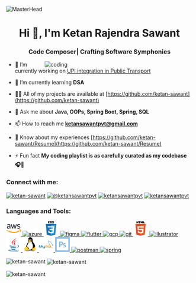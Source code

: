 ![MasterHead](https://github.com/ketan-sawant/ketan-sawant/blob/main/softwareengineer.png)
<h1 align="center">Hi 👋, I'm Ketan Rajendra Sawant</h1>
<h3 align="center">Code Composer| Crafting Software Symphonies</h3>
<img align="right" alt="coding" width ="400" src="https://www.google.com/url?sa=i&url=https%3A%2F%2Fwww.zoho.com%2Fblog%2Fcliq%2Fwhy-this-is-the-right-time-to-be-a-tech-geek.html&psig=AOvVaw0MugQy4xLRRXwMBIed3S8Z&ust=1692600010518000&source=images&cd=vfe&opi=89978449&ved=0CBAQjRxqFwoTCKDFiMbQ6oADFQAAAAAdAAAAABAE">

- 🔭 I’m currently working on [UPI integration in Public Transport](https://github.com/ketan-sawant/publictransportUPI)

- 🌱 I’m currently learning **DSA**

- 👨‍💻 All of my projects are available at [https://github.com/ketan-sawant](https://github.com/ketan-sawant)

- 💬 Ask me about **Java, OOPs, Spring Boot, Spring, SQL**

- 📫 How to reach me **ketansawantpvt@gmail.com**

- 📄 Know about my experiences [https://github.com/ketan-sawant/Resume](https://github.com/ketan-sawant/Resume)

- ⚡ Fun fact **My coding playlist is as carefully curated as my codebase 🎧📝**

<h3 align="left">Connect with me:</h3>
<p align="left">
<a href="https://linkedin.com/in/ketan-sawant" target="blank"><img align="center" src="https://raw.githubusercontent.com/rahuldkjain/github-profile-readme-generator/master/src/images/icons/Social/linked-in-alt.svg" alt="ketan-sawant" height="30" width="40" /></a>
<a href="https://medium.com/@ketansawantpvt" target="blank"><img align="center" src="https://raw.githubusercontent.com/rahuldkjain/github-profile-readme-generator/master/src/images/icons/Social/medium.svg" alt="@ketansawantpvt" height="30" width="40" /></a>
<a href="https://www.hackerrank.com/ketansawantpvt" target="blank"><img align="center" src="https://raw.githubusercontent.com/rahuldkjain/github-profile-readme-generator/master/src/images/icons/Social/hackerrank.svg" alt="ketansawantpvt" height="30" width="40" /></a>
<a href="https://www.leetcode.com/ketansawantpvt" target="blank"><img align="center" src="https://raw.githubusercontent.com/rahuldkjain/github-profile-readme-generator/master/src/images/icons/Social/leet-code.svg" alt="ketansawantpvt" height="30" width="40" /></a>
</p>

<h3 align="left">Languages and Tools:</h3>
<p align="left"> <a href="https://aws.amazon.com" target="_blank" rel="noreferrer"> <img src="https://raw.githubusercontent.com/devicons/devicon/master/icons/amazonwebservices/amazonwebservices-original-wordmark.svg" alt="aws" width="40" height="40"/> </a> <a href="https://azure.microsoft.com/en-in/" target="_blank" rel="noreferrer"> <img src="https://www.vectorlogo.zone/logos/microsoft_azure/microsoft_azure-icon.svg" alt="azure" width="40" height="40"/> </a> <a href="https://www.w3schools.com/css/" target="_blank" rel="noreferrer"> <img src="https://raw.githubusercontent.com/devicons/devicon/master/icons/css3/css3-original-wordmark.svg" alt="css3" width="40" height="40"/> </a> <a href="https://www.figma.com/" target="_blank" rel="noreferrer"> <img src="https://www.vectorlogo.zone/logos/figma/figma-icon.svg" alt="figma" width="40" height="40"/> </a> <a href="https://flutter.dev" target="_blank" rel="noreferrer"> <img src="https://www.vectorlogo.zone/logos/flutterio/flutterio-icon.svg" alt="flutter" width="40" height="40"/> </a> <a href="https://cloud.google.com" target="_blank" rel="noreferrer"> <img src="https://www.vectorlogo.zone/logos/google_cloud/google_cloud-icon.svg" alt="gcp" width="40" height="40"/> </a> <a href="https://git-scm.com/" target="_blank" rel="noreferrer"> <img src="https://www.vectorlogo.zone/logos/git-scm/git-scm-icon.svg" alt="git" width="40" height="40"/> </a> <a href="https://www.w3.org/html/" target="_blank" rel="noreferrer"> <img src="https://raw.githubusercontent.com/devicons/devicon/master/icons/html5/html5-original-wordmark.svg" alt="html5" width="40" height="40"/> </a> <a href="https://www.adobe.com/in/products/illustrator.html" target="_blank" rel="noreferrer"> <img src="https://www.vectorlogo.zone/logos/adobe_illustrator/adobe_illustrator-icon.svg" alt="illustrator" width="40" height="40"/> </a> <a href="https://www.java.com" target="_blank" rel="noreferrer"> <img src="https://raw.githubusercontent.com/devicons/devicon/master/icons/java/java-original.svg" alt="java" width="40" height="40"/> </a> <a href="https://www.linux.org/" target="_blank" rel="noreferrer"> <img src="https://raw.githubusercontent.com/devicons/devicon/master/icons/linux/linux-original.svg" alt="linux" width="40" height="40"/> </a> <a href="https://www.mysql.com/" target="_blank" rel="noreferrer"> <img src="https://raw.githubusercontent.com/devicons/devicon/master/icons/mysql/mysql-original-wordmark.svg" alt="mysql" width="40" height="40"/> </a> <a href="https://www.photoshop.com/en" target="_blank" rel="noreferrer"> <img src="https://raw.githubusercontent.com/devicons/devicon/master/icons/photoshop/photoshop-line.svg" alt="photoshop" width="40" height="40"/> </a> <a href="https://postman.com" target="_blank" rel="noreferrer"> <img src="https://www.vectorlogo.zone/logos/getpostman/getpostman-icon.svg" alt="postman" width="40" height="40"/> </a> <a href="https://spring.io/" target="_blank" rel="noreferrer"> <img src="https://www.vectorlogo.zone/logos/springio/springio-icon.svg" alt="spring" width="40" height="40"/> </a> </p>

<p><img align="left" src="https://github-readme-stats.vercel.app/api/top-langs?username=ketan-sawant&show_icons=true&locale=en&layout=compact" alt="ketan-sawant" /></p>

<p>&nbsp;<img align="center" src="https://github-readme-stats.vercel.app/api?username=ketan-sawant&show_icons=true&locale=en" alt="ketan-sawant" /></p>

<p><img align="center" src="https://github-readme-streak-stats.herokuapp.com/?user=ketan-sawant&" alt="ketan-sawant" /></p>
